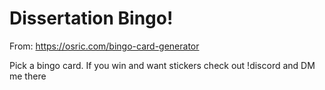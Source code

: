 # Dissertation Bingo!

From: https://osric.com/bingo-card-generator

Pick a bingo card. If you win and want stickers check out !discord and DM me there
